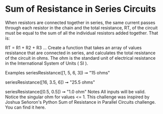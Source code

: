 # Sum of Resistance in Series Circuits

When resistors are connected together in series, the same current passes through each resistor in the chain and the total resistance, RT, of the circuit must be equal to the sum of all the individual resistors added together. That is:

RT = R1 + R2 + R3 ...
Create a function that takes an array of values resistance that are connected in series, and calculates the total resistance of the circuit in ohms. The ohm is the standard unit of electrical resistance in the International System of Units ( SI ).

Examples
seriesResistance([1, 5, 6, 3]) ➞ "15 ohms"

seriesResistance([16, 3.5, 6]) ➞ "25.5 ohms"

seriesResistance([0.5, 0.5]) ➞ "1.0 ohm"
Notes
All inputs will be valid.
Notice the singular ohm for values <= 1.
This challenge was inspired by Joshua Señoron's Python Sum of Resistance in Parallel Circuits challenge. You can find it here.
